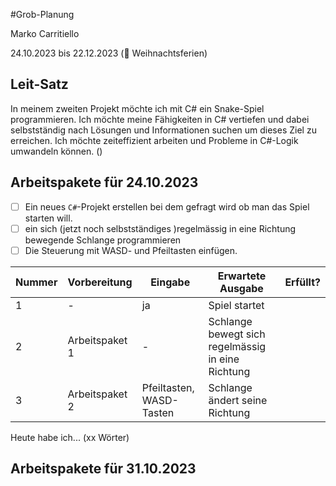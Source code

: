 #Grob-Planung

Marko Carritiello

24.10.2023 bis 22.12.2023 (🎄 Weihnachtsferien)

## Leit-Satz

In meinem zweiten Projekt möchte ich mit C# ein Snake-Spiel programmieren. Ich möchte meine Fähigkeiten in C# vertiefen und dabei selbstständig nach Lösungen und Informationen suchen um dieses Ziel zu erreichen. Ich möchte zeiteffizient arbeiten und Probleme in C#-Logik umwandeln können. ()

## Arbeitspakete für 24.10.2023

- [ ] Ein neues `C#`-Projekt erstellen bei dem gefragt wird ob man das Spiel starten will.
- [ ] ein sich (jetzt noch selbstständiges )regelmässig in eine Richtung bewegende Schlange programmieren
- [ ] Die Steuerung mit WASD- und Pfeiltasten einfügen.

| Nummer | Vorbereitung | Eingabe | Erwartete Ausgabe | Erfüllt? |
| --- | --- | --- | --- | --- |
| 1   | -   | ja  | Spiel startet |     |
| 2   | Arbeitspaket 1 | -   | Schlange bewegt sich regelmässig in eine Richtung |     |
| 3   | Arbeitspaket 2 | Pfeiltasten, WASD-Tasten | Schlange ändert seine Richtung |     |

Heute habe ich... (xx Wörter)

## Arbeitspakete für 31.10.2023

